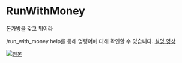 # RunWithMoney
돈가방을 갖고 튀어라

/run_with_money help를 통해 명령어에 대해 확인할 수 있습니다. [설명 영상](https://youtu.be/4ryAAeQnlR0?si=cgOocVTyyia5qHIl)

[![원본](https://github.com/user-attachments/assets/5edc83d0-5f4c-479f-887d-e6b3c926f42c)](https://youtu.be/pVD9w4V3G5E?si=-ywPBFfZWWcqB8GH)
